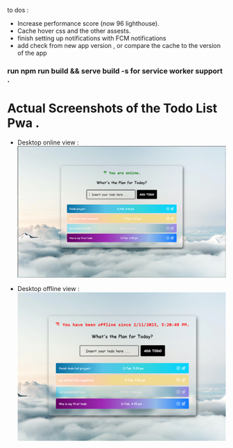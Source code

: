 to dos :

- Increase performance score (now 96 lighthouse).
- Cache hover css and the other assests.
- finish setting up notifications with FCM notifications
- add check from new app version , or compare the cache to the version of the app

### run npm run build && serve build -s for service worker support .

# Actual Screenshots of the Todo List Pwa .

- Desktop online view :
  ![Desktop view](public/assets/screenshots/desktop-view.PNG "Desktop view of the app")

- Desktop offline view :
  ![Offline desktop view](public/assets/screenshots/desktop-offline-view.PNG "Desktop offline view of the app")
